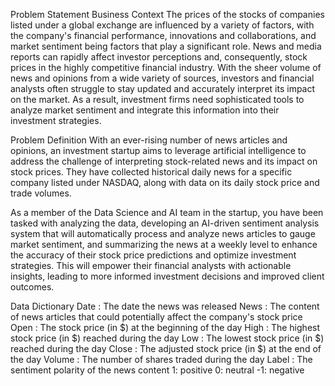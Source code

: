 Problem Statement
Business Context
The prices of the stocks of companies listed under a global exchange are influenced by a variety of factors, with the company's financial performance, innovations and collaborations, and market sentiment being factors that play a significant role. News and media reports can rapidly affect investor perceptions and, consequently, stock prices in the highly competitive financial industry. With the sheer volume of news and opinions from a wide variety of sources, investors and financial analysts often struggle to stay updated and accurately interpret its impact on the market. As a result, investment firms need sophisticated tools to analyze market sentiment and integrate this information into their investment strategies.

Problem Definition
With an ever-rising number of news articles and opinions, an investment startup aims to leverage artificial intelligence to address the challenge of interpreting stock-related news and its impact on stock prices. They have collected historical daily news for a specific company listed under NASDAQ, along with data on its daily stock price and trade volumes.

As a member of the Data Science and AI team in the startup, you have been tasked with analyzing the data, developing an AI-driven sentiment analysis system that will automatically process and analyze news articles to gauge market sentiment, and summarizing the news at a weekly level to enhance the accuracy of their stock price predictions and optimize investment strategies. This will empower their financial analysts with actionable insights, leading to more informed investment decisions and improved client outcomes.

Data Dictionary
Date : The date the news was released
News : The content of news articles that could potentially affect the company's stock price
Open : The stock price (in $) at the beginning of the day
High : The highest stock price (in $) reached during the day
Low : The lowest stock price (in $) reached during the day
Close : The adjusted stock price (in $) at the end of the day
Volume : The number of shares traded during the day
Label : The sentiment polarity of the news content
1: positive
0: neutral
-1: negative
